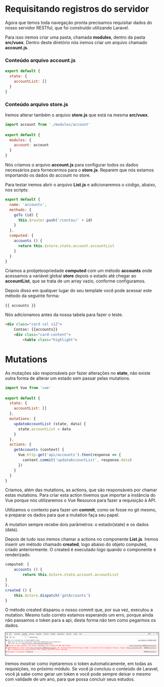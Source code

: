 # Requisitando registros do servidor

Agora que temos toda navegação pronta precisamos requisitar dados do nosso servidor RESTful, que foi construído utilizando Laravel.

Para isso iremos criar uma pasta, chamada **modules**, dentro da pasta **src/vuex**. Dentro deste diretório nós iremos criar um arquivo chamado **account.js**.

### Conteúdo arquivo account.js

```js
export default {
  state: {
    accountList: []
  }
}
```

### Conteúdo arquivo store.js
Iremos alterar também o arquivo **store.js** que está na mesma **src/vuex**.

```js
import account from './modules/account'

export default {
  modules: {
    account: account
  }
}
```

Nós criamos o arquivo **account.js** para configurar todos os dados necessários para fornecermos para o **store.js**. Reparem que nós estamos importando os dados do account no store.

Para testar iremos abrir o arquivo **List.js** e adicionaremos o código, abaixo, nos scripts:

```js
export default {
  name: 'accounts',
  methods: {
    goTo (id) {
      this.$router.push('/contas/' + id)
    }
  },
  computed: {
    accounts () {
      return this.$store.state.account.accountList
    }
  }
}
```

Criamos a probjetoopriedade **computed** com um método **accounts** onde acessamos a variável global **store** depois o estado até chegar ao **accountList**, que se trata de um array vazio, conforme configuramos.

Depois disso em qualquer lugar do seu template você pode acessar este método da seguinte forma:

`{{ accounts }}`

Nós adicionamos antes da nossa tabela para fazer o teste.

```html
<div class="card col s12">
    Contas: {{accounts}}
    <div class="card-content">
        <table class="highlight">
```

# Mutations

As mutações são responsáveis por fazer alterações no **state**, não existe outra forma de alterar um estado sem passar pelas mutations.

```js
import Vue from 'vue'

export default {
  state: {
    accountList: []
  },
  mutations: {
    updateAccountList (state, data) {
      state.accountList = data
    }
  },
  actions: {
    getAccounts (context) {
      Vue.http.get('api/accounts').then(response => {
        context.commit('updateAccountList', response.data)
      })
    }
  }
}
```

Criamos, além das mutations, as actions, que são responsáveis por chamar estas mutations. Para criar esta action tivemos que importar a instância do Vue porque nós utilizaremos o Vue Resource para fazer a requisição à API.

Utilizamos o contexto para fazer um **commit**, como se fosse no git mesmo, e preparar os dados para que a mutation faça seu papel.

A mutation sempre recebe dois parâmetros: o estado(state) e os dados (data).

Depois de tudo isso iremos chamar a actions no componente **List.js**. Iremos inserir um método chamado **created**, logo abaixo do objeto computed, criado anteriormente. O created é executado logo quando o componente é renderizado.

```js
computed: {
    accounts () {
        return this.$store.state.account.accountList
}
},
created () {
    this.$store.dispatch('getAccounts')
}
```

O método created disparou o nosso commit que, por sua vez, executou a mutation. Mesmo tudo correto estamos esperando um erro, porque ainda não passamos o token para a api, desta forma não tem como pegarmos os dados.

![vue_api_error](./images/vue_api_error.png "vue_api_error")

Iremos mostrar como injetaremos o token automaticamente, em todas as requisições, no próximo módulo. Se você já concluiu o conteúdo de Laravel, você já sabe como gerar um token e você pode sempre deixar o mesmo com validade de um ano, para que possa concluir seus estudos.